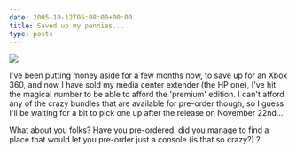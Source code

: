 ```yaml
---
date: 2005-10-12T05:08:00+00:00
title: Saved up my pennies...
type: posts
---
```

![](https://www.xbox.com/NR/rdonlyres/4CDF4F45-8710-45DE-B40E-FC016CD2EF3D/0/logoxbox360.jpg)

I've been putting money aside for a few months now, to save up for an Xbox 360, and now I have sold my media center extender (the HP one), I've hit the magical number to be able to afford the 'premium' edition. I can't afford any of the crazy bundles that are available for pre-order though, so I guess I'll be waiting for a bit to pick one up after the release on November 22nd...

What about you folks? Have you pre-ordered, did you manage to find a place that would let you pre-order just a console (is that so crazy?) ?
